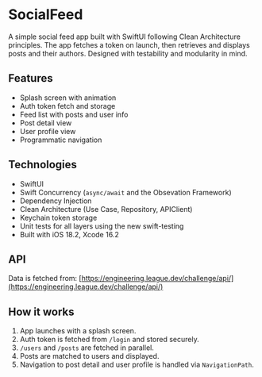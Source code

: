 # SocialFeed

A simple social feed app built with SwiftUI following Clean Architecture principles.
The app fetches a token on launch, then retrieves and displays posts and their authors.
Designed with testability and modularity in mind.

## Features

- Splash screen with animation
- Auth token fetch and storage
- Feed list with posts and user info
- Post detail view
- User profile view
- Programmatic navigation

## Technologies

- SwiftUI
- Swift Concurrency (`async/await` and the Obsevation Framework)
- Dependency Injection
- Clean Architecture (Use Case, Repository, APIClient)
- Keychain token storage
- Unit tests for all layers using the new swift-testing
- Built with iOS 18.2, Xcode 16.2

## API

Data is fetched from:
[https://engineering.league.dev/challenge/api/](https://engineering.league.dev/challenge/api/)

## How it works

1. App launches with a splash screen.
2. Auth token is fetched from `/login` and stored securely.
3. `/users` and `/posts` are fetched in parallel.
4. Posts are matched to users and displayed.
5. Navigation to post detail and user profile is handled via `NavigationPath`.
